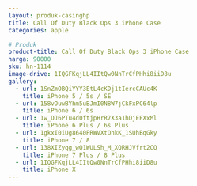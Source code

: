 ```yaml
---
layout: produk-casinghp
title: Call Of Duty Black Ops 3 iPhone Case
categories: apple

# Produk
product-title: Call Of Duty Black Ops 3 iPhone Case
harga: 90000
sku: hn-1114
image-drive: 1IQGFKqjLL4IItQw0NnTrCfPHhi8iiD8u
gallery:
  - url: 1SnZmOBQiYYY3EtL4cKDj1tIercCAUc4K
    title: iPhone 5 / 5s / SE
  - url: 158vOuwBYhm5uBJmI0N8W7jCkFxPC64lp
    title: iPhone 6 / 6s
  - url: 1w_DJ6PTu4d0ftjpHrR7X3a1hDjEFXxMl
    title: iPhone 6 Plus / 6s Plus
  - url: 1gkxI0iUg8640PRWVXtOhkK_1SUhBqGky
    title: iPhone 7 / 8
  - url: 138XIZyqg_wQ1WULSh_M_XQRHJVfrt2CQ
    title: iPhone 7 Plus / 8 Plus
  - url: 1IQGFKqjLL4IItQw0NnTrCfPHhi8iiD8u
    title: iPhone X
---
```

